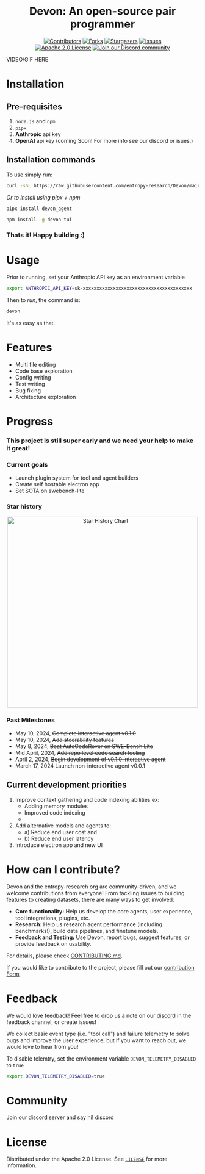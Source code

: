 
<!-- PROJECT LOGO -->
<div align="center">
  <h1 align="center">Devon: An open-source pair programmer</h1>
</div>
<div align="center">
  <a href="https://github.com/entropy-research/Devon/graphs/contributors"><img src="https://img.shields.io/github/contributors/entropy-research/devon?style=for-the-badge&color=lime" alt="Contributors"></a>
  <a href="https://github.com/entropy-research/Devon/network/members"><img src="https://img.shields.io/github/forks/entropy-research/devon?style=for-the-badge&color=orange" alt="Forks"></a>
  <a href="https://github.com/entropy-research/Devon/stargazers"><img src="https://img.shields.io/github/stars/entropy-research/devon?style=for-the-badge&color=yellow" alt="Stargazers"></a>
  <a href="https://github.com/entropy-research/Devon/issues"><img src="https://img.shields.io/github/issues/entropy-research/devon?style=for-the-badge&color=red" alt="Issues"></a>
  <br/>
  <a href="https://github.com/entropy-research/Devon/blob/main/LICENSE"><img src="https://img.shields.io/github/license/entropy-research/devon?style=for-the-badge&color=blue" alt="Apache 2.0 License"></a>
  <a href="https://discord.gg/p5YpZ5vjd9"><img src="https://img.shields.io/badge/Discord-Join%20Us-purple?logo=discord&logoColor=white&style=for-the-badge" alt="Join our Discord community"></a>
  <br/>
</div>


VIDEO/GIF HERE

# Installation

## Pre-requisites

1. `node.js` and `npm`
2. `pipx`
3. **Anthropic** api key 
4. **OpenAI** api key (coming Soon! For more info see our discord or isues.)

## Installation commands

To use simply run:

```bash
curl -sSL https://raw.githubusercontent.com/entropy-research/Devon/main/install.sh | bash
```


*Or to install using pipx + npm*

```bash
pipx install devon_agent
```

```bash
npm install -g devon-tui
```

### Thats it! Happy building :)


# Usage
Prior to running, set your Anthropic API key as an environment variable

```bash
export ANTHROPIC_API_KEY=sk-xxxxxxxxxxxxxxxxxxxxxxxxxxxxxxxxxxxxxxxx
```

Then to *run*, the command is:
```bash
devon
```

It's as easy as that.

# Features
- Multi file editing
- Code base exploration
- Config writing
- Test writing
- Bug fixing
- Architecture exploration

# Progress


### This project is still super early and we need your help to make it great!

### Current goals
- Launch plugin system for tool and agent builders
- Create self hostable electron app
- Set SOTA on swebench-lite


### Star history
<p align="center">
  <a href="https://star-history.com/#entropy-research/Devon&Date">
    <img src="https://api.star-history.com/svg?repos=entropy-research/Devon&type=Date" width="500" alt="Star History Chart">
  </a>
</p>

### Past Milestones

- May 10, 2024, ~~Complete interactive agent v0.1.0~~
- May 10, 2024, ~~Add steerability features~~
- May 8, 2024, ~~Beat AutoCodeRover on SWE-Bench Lite~~
- Mid April, 2024, ~~Add repo level code search tooling~~
- April 2, 2024, ~~Begin development of v0.1.0 interactive agent~~
- March 17, 2024 ~~Launch non-interactive agent v0.0.1~~


## Current development priorities

1. Improve context gathering and code indexing abilities ex:
    - Adding memory modules
    - Improved code indexing
    - 
2. Add alternative models and agents to:
    - a) Reduce end user cost and
    - b) Reduce end user latency
3. Introduce electron app and new UI



# How can I contribute?

Devon and the entropy-research org are community-driven, and we welcome contributions from everyone!
From tackling issues to building features to creating datasets, there are many ways to get involved:

- **Core functionality:** Help us develop the core agents, user experience, tool integrations, plugins, etc.
- **Research:** Help us research agent performance (including benchmarks!), build data pipelines, and finetune models.
- **Feedback and Testing:** Use Devon, report bugs, suggest features, or provide feedback on usability.

For details, please check [CONTRIBUTING.md](./CONTRIBUTING.md).

If you would like to contribute to the project, please fill out our [contribution Form](https://forms.gle/VU7RN7mwNvqEYe3B9)


# Feedback

We would love feedback! Feel free to drop us a note on our [discord](https://discord.gg/p5YpZ5vjd9) in the feedback channel, or create issues!

We collect basic event type (i.e. "tool call") and failure telemetry to solve bugs and improve the user experience, but if you want to reach out, we would love to hear from you!

To disable telemtry, set the environment variable `DEVON_TELEMETRY_DISABLED` to `true` 
```bash
export DEVON_TELEMETRY_DISABLED=true
```

# Community

Join our discord server and say hi!
[discord](https://discord.gg/p5YpZ5vjd9)


# License

Distributed under the Apache 2.0 License. See [`LICENSE`](./LICENSE) for more information.
